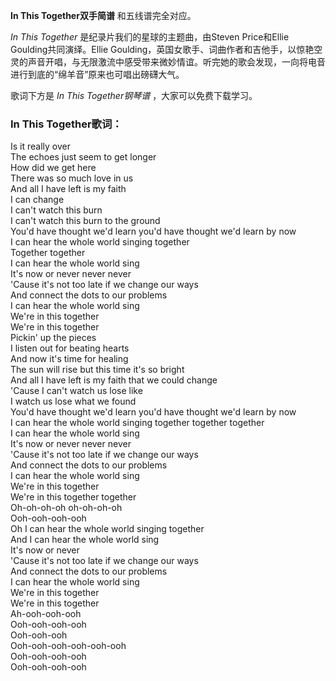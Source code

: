 

**In This Together双手简谱** 和五线谱完全对应。

_In This Together_ 是纪录片我们的星球的主题曲，由Steven Price和Ellie Goulding共同演绎。Ellie
Goulding，英国女歌手、词曲作者和吉他手，以惊艳空灵的声音开唱，与无限激流中感受带来微妙情谊。听完她的歌会发现，一向将电音进行到底的“绵羊音”原来也可唱出磅礴大气。

歌词下方是 _In This Together钢琴谱_ ，大家可以免费下载学习。

### In This Together歌词：

Is it really over  
The echoes just seem to get longer  
How did we get here  
There was so much love in us  
And all I have left is my faith  
I can change  
I can't watch this burn  
I can't watch this burn to the ground  
You'd have thought we'd learn you'd have thought we'd learn by now  
I can hear the whole world singing together  
Together together  
I can hear the whole world sing  
It's now or never never never  
'Cause it's not too late if we change our ways  
And connect the dots to our problems  
I can hear the whole world sing  
We're in this together  
We're in this together  
Pickin' up the pieces  
I listen out for beating hearts  
And now it's time for healing  
The sun will rise but this time it's so bright  
And all I have left is my faith that we could change  
'Cause I can't watch us lose like  
I watch us lose what we found  
You'd have thought we'd learn you'd have thought we'd learn by now  
I can hear the whole world singing together together together  
I can hear the whole world sing  
It's now or never never never  
'Cause it's not too late if we change our ways  
And connect the dots to our problems  
I can hear the whole world sing  
We're in this together  
We're in this together together  
Oh-oh-oh-oh oh-oh-oh-oh  
Ooh-ooh-ooh-ooh  
Oh I can hear the whole world singing together  
And I can hear the whole world sing  
It's now or never  
'Cause it's not too late if we change our ways  
And connect the dots to our problems  
I can hear the whole world sing  
We're in this together  
We're in this together  
Ah-ooh-ooh-ooh  
Ooh-ooh-ooh-ooh  
Ooh-ooh-ooh  
Ooh-ooh-ooh-ooh-ooh-ooh  
Ooh-ooh-ooh-ooh  
Ooh-ooh-ooh-ooh

